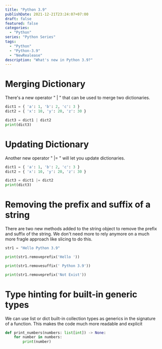 ```yaml
---
title: "Python 3.9"
publishDate: 2021-12-21T23:24:07+07:00
draft: false
featured: false
categories:
  - "Python"
series: "Python Series"
tags:
  - "Python"
  - "Python-3.9"
  - "NewRealease"
description: "What's new in Python 3.9?"
---
```


# Merging Dictionary

There's a new operator " | " that can be used to merge two dictionaries.

```python
dict1 = { 'a': 1, 'b': 2, 'c': 3 }
dict2 = { 'x': 10, 'y': 20, 'z': 30 }

dict3 = dict1 | dict2
print(dict3)
```

# Updating Dictionary

Another new operator " |= " will let you update dictionaries.

```python
dict1 = { 'a': 1, 'b': 2, 'c': 3 }
dict2 = { 'x': 10, 'y': 20, 'z': 30 }

dict3 = dict1 |= dict2
print(dict3)
```

# Removing the prefix and suffix of a string

There are two new methods added to the string object to remove the prefix and suffix of the string. We don't need more to rely anymore on a much more fragle approach like slicing to do this.

```python
str1 = "Hello Python 3.9"

print(str1.removeprefix('Hello '))

print(str1.removesuffix(' Python 3.9'))

print(str1.removeprefix('Not Exist'))
```

# Type hinting for built-in generic types

We can use list or dict built-in collection types as generics in the signature of a function. This makes the code much more readable and explicit

```python
def print_numbers(numbers: list[int]) -> None:
    for number in numbers:
        print(number)
```
